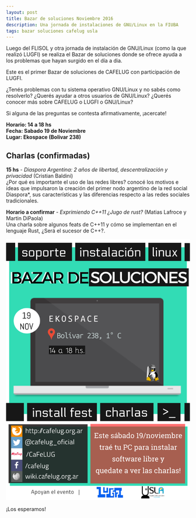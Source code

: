 ```yaml
---
layout: post
title: Bazar de soluciones Noviembre 2016
description: Una jornada de instalaciones de GNU/Linux en la FIUBA
tags: bazar soluciones cafelug usla
---
```


Luego del FLISOL y otra jornada de instalación de GNU/Linux (como la que
realizó LUGFI) se realiza el Bazar de soluciones donde se ofrece ayuda a los
problemas que hayan surgido en el día a dia.

Este es el primer Bazar de soluciones de CAFELUG con participación de LUGFI.

¿Tenés problemas con tu sistema operativo GNU/Linux y no sabés como resolverlo?
¿Querés ayudar a otros usuarios de GNU/Linux?
¿Querés conocer más sobre CAFELUG o LUGFI o GNU/Linux?

Si alguna de las preguntas se contesta afirmativamente, ¡acercate!

**Horario: 14 a 18 hs**  
**Fecha: Sabado 19 de Noviembre**  
**Lugar: Ekospace (Bolivar 238)**

## Charlas (confirmadas)
**15 hs** - *Diaspora Argentina: 2 años de libertad, descentralización y
privacidad* (Cristian Baldini)  
¿Por qué es importante el uso de las redes libres? conocé los motivos e ideas que impulsaron la creación del primer nodo argentino de la red social Diaspora*, sus características y las diferencias respecto a las redes sociales tradicionales.

**Horario a confirmar** - *Exprimiendo C++11 ¿Jugo de rust?* (Matias Lafroce y Martin DiPaola)  
Una charla sobre algunos feats de C++11 y cómo se implementan en el lenguaje Rust, ¿Será el sucesor de C++?.

![Flyer](/images/eventos/bazar-noviembre-2016.png)


¡Los esperamos!


